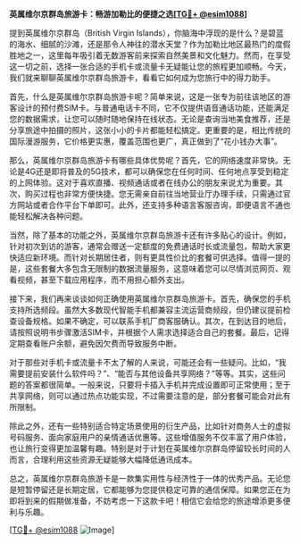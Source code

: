 **英属维尔京群岛旅游卡：畅游加勒比的便捷之选[[TG💪+ @esim1088](https://t.me/s/esim1088)]**

提到英属维尔京群岛（British Virgin Islands），你脑海中浮现的是什么？是碧蓝的海水、细腻的沙滩，还是那令人神往的潜水天堂？作为加勒比地区最热门的度假胜地之一，这里每年吸引着无数游客前来探索自然美景和文化魅力。然而，在享受这一切之前，选择一张合适的手机卡或流量卡无疑能让您的旅程更加顺畅。今天，我们就来聊聊英属维尔京群岛旅游卡，看看它如何成为您旅行中的得力助手。

首先，什么是英属维尔京群岛旅游卡呢？简单来说，这是一张专为前往该地区的游客设计的预付费SIM卡。与普通电话卡不同，它不仅提供语音通话功能，还能满足您的数据需求，让您可以随时随地保持在线状态。无论是查询当地美食推荐，还是分享旅途中拍摄的照片，这张小小的卡片都能轻松搞定。更重要的是，相比传统的国际漫游服务，它价格更实惠，覆盖范围也更广，真正做到了“花小钱办大事”。

那么，英属维尔京群岛旅游卡有哪些具体优势呢？首先，它的网络速度非常快。无论是4G还是即将普及的5G技术，都可以确保您在任何时间、任何地点享受到稳定的上网体验。这对于喜欢直播、视频通话或者在线办公的朋友来说尤为重要。其次，购买过程也非常方便快捷。您无需亲自前往当地营业厅办理手续，只需通过官方网站或者合作平台下单即可。此外，还支持多种语言客服咨询，即便语言不通也能轻松解决各种问题。

当然，除了基本的功能之外，英属维尔京群岛旅游卡还有许多贴心的设计。例如，针对初次到访的游客，通常会赠送一定额度的免费通话时长或流量包，帮助大家更快适应新环境。而针对长期居住者，则有更具性价比的套餐可供选择。值得一提的是，这些套餐大多包含无限制的数据流量服务，这意味着您可以尽情浏览网页、观看视频，甚至下载应用程序，而不用担心额外支出。

接下来，我们再来谈谈如何正确使用英属维尔京群岛旅游卡。首先，确保您的手机支持所选频段。虽然大多数现代智能手机都兼容主流运营商频段，但仍建议提前检查设备规格。如果不确定，可以联系手机厂商客服确认。其次，在到达目的地后，请按照说明书步骤激活SIM卡，并根据个人需求选择适合自己的套餐。最后，记得定期查看账户余额，避免因欠费而导致服务中断。

对于那些对手机卡或流量卡不太了解的人来说，可能还会有一些疑问。比如，“我需要提前安装什么软件吗？”、“能否与其他设备共享网络？”等等。其实，这些问题的答案都很简单。一般来说，只要将卡插入手机并完成设置即可正常使用；至于共享网络，则可以通过热点功能实现，不过需要注意的是，部分套餐可能会对此有所限制。

除此之外，还有一些特别适合特定场景使用的衍生产品，比如针对商务人士的虚拟号码服务、面向家庭用户的亲情通话优惠等。这些增值服务不仅丰富了用户体验，也让旅行变得更加温馨有趣。特别是对于计划在英属维尔京群岛停留较长时间的人而言，合理利用这些资源无疑能够大幅降低通讯成本。

总之，英属维尔京群岛旅游卡是一款集实用性与经济性于一体的优秀产品。无论您是短暂停留还是长期定居，它都能够为您提供稳定可靠的通信保障。如果您正在为即将到来的假期做准备，不妨考虑一下这款卡吧！相信它会给您的旅途增添更多便利与乐趣。

[[TG💪+ @esim1088](https://t.me/s/esim1088) ![Image](https://i.postimg.cc/4NQfJmqS/Snipaste-2025-05-13-00-14-12.png)]